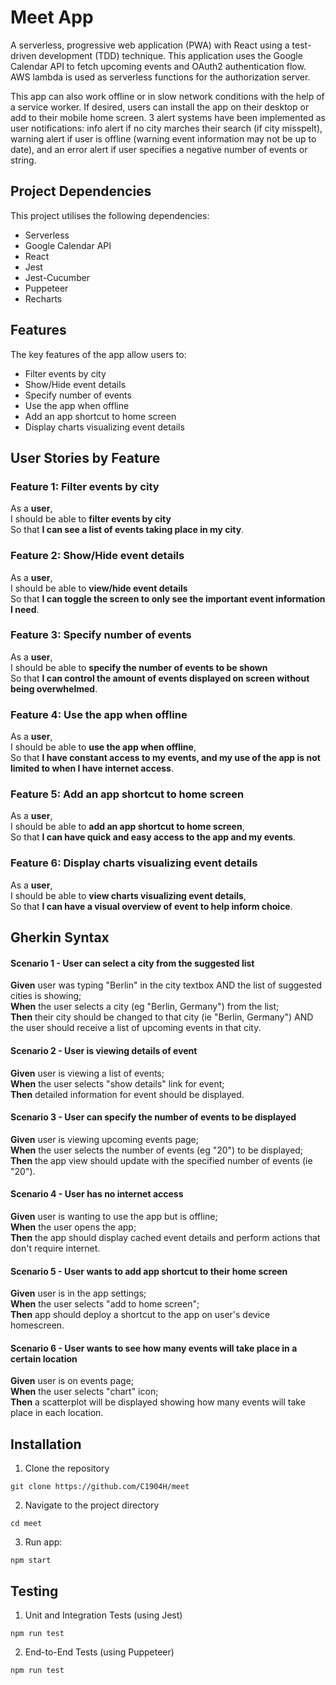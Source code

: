 # Meet App
A serverless, progressive web application (PWA) with React using a test-driven development (TDD) technique. This application uses the Google Calendar API to fetch upcoming events and OAuth2 authentication flow. AWS lambda is used as serverless functions for the authorization server. 

This app can also work offline or in slow network conditions with the help of a service worker.  If desired, users can install the app on their desktop or add to their mobile home screen.  3 alert systems have been implemented as user notifications: info alert if no city marches their search (if city misspelt), warning alert if user is offline (warning event information may not be up to date), and an error alert if user specifies a negative number of events or string.

## Project Dependencies
This project utilises the following dependencies:
- Serverless
- Google Calendar API
- React
- Jest
- Jest-Cucumber
- Puppeteer
- Recharts

## Features
The key features of the app allow users to:
- Filter events by city
- Show/Hide event details
- Specify number of events
- Use the app when offline
- Add an app shortcut to home screen
- Display charts visualizing event details

## User Stories by Feature

### Feature 1: Filter events by city
As a **user**, <br />
I should be able to **filter events by city** <br />
So that **I can see a list of events taking place in my city**.


### Feature 2: Show/Hide event details
As a **user**, <br />
I should be able to **view/hide event details** <br />
So that **I can toggle the screen to only see the important event information I need**. 


### Feature 3: Specify number of events
As a **user**, <br />
I should be able to **specify the number of events to be shown** <br />
So that **I can control the amount of events displayed on screen without being overwhelmed**.


### Feature 4: Use the app when offline
As a **user**, <br />
I should be able to **use the app when offline**, <br />
So that **I have constant access to my events, and my use of the app is not limited to when I have internet access**.

### Feature 5: Add an app shortcut to home screen
As a **user**, <br />
I should be able to **add an app shortcut to home screen**, <br />
So that **I can have quick and easy access to the app and my events**.

### Feature 6: Display charts visualizing event details
As a **user**, <br />
I should be able to **view charts visualizing event details**, <br />
So that **I can have a visual overview of event to help inform choice**.

## Gherkin Syntax
#### Scenario 1 - User can select a city from the suggested list
**Given** user was typing "Berlin" in the city textbox AND the list of suggested cities is showing; <br />
**When** the user selects a city (eg "Berlin, Germany") from the list; <br />
**Then** their city should be changed to that city (ie "Berlin, Germany") AND the user should receive a list of upcoming events in that city.

#### Scenario 2 - User is viewing details of event
**Given** user is viewing a list of events; <br />
**When** the user selects "show details" link for event; <br />
**Then** detailed information for event should be displayed.

#### Scenario 3 - User can specify the number of events to be displayed
**Given** user is viewing upcoming events page; <br />
**When** the user selects the number of events (eg "20") to be displayed; <br />
**Then** the app view should update with the specified number of events (ie "20").

#### Scenario 4 - User has no internet access
**Given** user is wanting to use the app but is offline; <br />
**When** the user opens the app; <br />
**Then** the app should display cached event details and perform actions that don't require internet.

#### Scenario 5 - User wants to add app shortcut to their home screen
**Given** user is in the app settings; <br />
**When** the user selects "add to home screen"; <br />
**Then** app should deploy a shortcut to the app on user's device homescreen.

#### Scenario 6 - User wants to see how many events will take place in a certain location
**Given** user is on events page; <br />
**When** the user selects "chart" icon; <br />
**Then** a scatterplot will be displayed showing how many events will take place in each location.

## Installation

1. Clone the repository
```
git clone https://github.com/C1904H/meet
```

2. Navigate to the project directory
```
cd meet
```

3. Run app:
```
npm start
```

## Testing

1. Unit and Integration Tests (using Jest)
```
npm run test
```

2. End-to-End Tests (using Puppeteer)
```
npm run test
```


